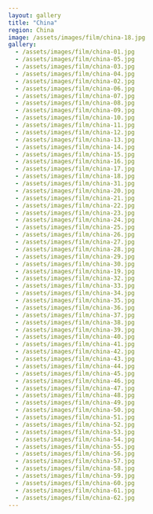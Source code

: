 ```yaml
---
layout: gallery
title: "China"
region: China  
image: /assets/images/film/china-18.jpg
gallery:
  - /assets/images/film/china-01.jpg
  - /assets/images/film/china-05.jpg
  - /assets/images/film/china-03.jpg
  - /assets/images/film/china-04.jpg
  - /assets/images/film/china-02.jpg
  - /assets/images/film/china-06.jpg
  - /assets/images/film/china-07.jpg
  - /assets/images/film/china-08.jpg
  - /assets/images/film/china-09.jpg
  - /assets/images/film/china-10.jpg
  - /assets/images/film/china-11.jpg
  - /assets/images/film/china-12.jpg
  - /assets/images/film/china-13.jpg
  - /assets/images/film/china-14.jpg
  - /assets/images/film/china-15.jpg
  - /assets/images/film/china-16.jpg
  - /assets/images/film/china-17.jpg
  - /assets/images/film/china-18.jpg
  - /assets/images/film/china-31.jpg
  - /assets/images/film/china-20.jpg
  - /assets/images/film/china-21.jpg
  - /assets/images/film/china-22.jpg
  - /assets/images/film/china-23.jpg
  - /assets/images/film/china-24.jpg
  - /assets/images/film/china-25.jpg
  - /assets/images/film/china-26.jpg
  - /assets/images/film/china-27.jpg
  - /assets/images/film/china-28.jpg
  - /assets/images/film/china-29.jpg
  - /assets/images/film/china-30.jpg
  - /assets/images/film/china-19.jpg
  - /assets/images/film/china-32.jpg
  - /assets/images/film/china-33.jpg
  - /assets/images/film/china-34.jpg
  - /assets/images/film/china-35.jpg
  - /assets/images/film/china-36.jpg
  - /assets/images/film/china-37.jpg
  - /assets/images/film/china-38.jpg
  - /assets/images/film/china-39.jpg
  - /assets/images/film/china-40.jpg
  - /assets/images/film/china-41.jpg
  - /assets/images/film/china-42.jpg
  - /assets/images/film/china-43.jpg
  - /assets/images/film/china-44.jpg
  - /assets/images/film/china-45.jpg
  - /assets/images/film/china-46.jpg
  - /assets/images/film/china-47.jpg
  - /assets/images/film/china-48.jpg
  - /assets/images/film/china-49.jpg
  - /assets/images/film/china-50.jpg
  - /assets/images/film/china-51.jpg
  - /assets/images/film/china-52.jpg
  - /assets/images/film/china-53.jpg
  - /assets/images/film/china-54.jpg
  - /assets/images/film/china-55.jpg
  - /assets/images/film/china-56.jpg
  - /assets/images/film/china-57.jpg
  - /assets/images/film/china-58.jpg
  - /assets/images/film/china-59.jpg
  - /assets/images/film/china-60.jpg
  - /assets/images/film/china-61.jpg
  - /assets/images/film/china-62.jpg
---
```

